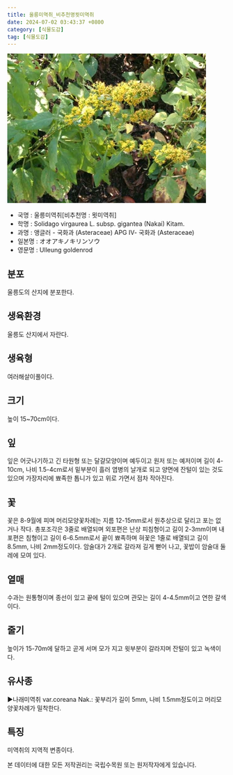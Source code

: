```yaml
---
title: 울릉미역취_비추천명묏미역취
date: 2024-07-02 03:43:37 +0800
category: [식물도감]
tag: [식물도감]
---
```




![울릉미역취[비추천명 : 묏미역취]](/assets/img/fileUpload/plants/basic/Compositae/Solidago/8143/1_th2.JPG)
- 국명 : 울릉미역취[비추천명 : 묏미역취]
- 학명 : Solidago virgaurea L. subsp. gigantea (Nakai) Kitam.
- 과명 : 앵글러 - 국화과 (Asteraceae) APG Ⅳ- 국화과 (Asteraceae)
- 일본명 : オオアキノキリンソウ
- 영문명 : Ulleung goldenrod


## 분포
울릉도의 산지에 분포한다.
## 생육환경
울릉도 산지에서 자란다.
## 생육형
여러해살이풀이다.
## 크기
높이 15~70cm이다.
## 잎
잎은 어긋나기하고 긴 타원형 또는 달걀모양이며 예두이고 원저 또는 예저이며 길이 4-10cm, 나비 1.5-4cm로서 밑부분이 흘러 엽병의 날개로 되고 양면에 잔털이 있는 것도 있으며 가장자리에 뾰족한 톱니가 있고 위로 가면서 점차 작아진다.
## 꽃
꽃은 8-9월에 피며 머리모양꽃차례는 지름 12-15mm로서 원추상으로 달리고 포는 없거나 작다. 총포조각은 3줄로 배열되며 외포편은 난상 피침형이고 길이 2-3mm이며 내포편은 침형이고 길이 6-6.5mm로서 끝이 뾰족하며 혀꽃은 1줄로 배열되고 길이 8.5mm, 나비 2mm정도이다. 암술대가 2개로 갈라져 길게 뻗어 나고, 꽃밥이 암술대 둘레에 모여 있다.
## 열매
수과는 원통형이며 종선이 있고 끝에 털이 있으며 관모는 길이 4-4.5mm이고 연한 갈색이다.
## 줄기
높이가 15-70m에 달하고 곧게 서며 모가 지고 윗부분이 갈라지며 잔털이 있고 녹색이다.
## 유사종
▶나래미역취 var.coreana Nak.: 꽃부리가 길이 5mm, 나비 1.5mm정도이고 머리모양꽃차례가 밀착한다.
## 특징
미역취의 지역적 변종이다.






본 데이터에 대한 모든 저작권리는 국립수목원 또는 원저작자에게 있습니다.
